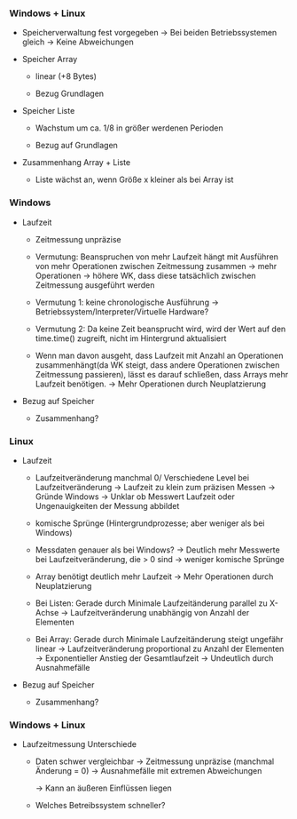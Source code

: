

### Windows + Linux
- Speicherverwaltung fest vorgegeben
    -> Bei beiden Betriebssystemen gleich
    -> Keine Abweichungen

- Speicher Array
    - linear (+8 Bytes)

    - Bezug Grundlagen

- Speicher Liste
    - Wachstum um ca. 1/8 in größer werdenen Perioden

    - Bezug auf Grundlagen
- Zusammenhang Array + Liste
    - Liste wächst an, wenn Größe x kleiner als bei Array ist

### Windows
- Laufzeit
    - Zeitmessung unpräzise 

    - Vermutung: Beanspruchen von mehr Laufzeit hängt mit Ausführen von mehr Operationen zwischen Zeitmessung zusammen
        -> mehr Operationen -> höhere WK, dass diese tatsächlich zwischen Zeitmessung ausgeführt werden

    - Vermutung 1: keine chronologische Ausführung -> Betriebssystem/Interpreter/Virtuelle Hardware?
    - Vermutung 2: Da keine Zeit beansprucht wird, wird der Wert auf den time.time() zugreift, nicht im Hintergrund aktualisiert

    - Wenn man davon ausgeht, dass Laufzeit mit Anzahl an Operationen zusammenhängt(da WK steigt, dass andere Operationen zwischen Zeitmessung passieren), lässt es darauf schließen, dass Arrays mehr Laufzeit benötigen.
        -> Mehr Operationen durch Neuplatzierung

- Bezug auf Speicher
    - Zusammenhang?

### Linux
- Laufzeit
    - Laufzeitveränderung manchmal 0/ Verschiedene Level bei Laufzeitveränderung
        -> Laufzeit zu klein zum präzisen Messen
            -> Gründe Windows
        -> Unklar ob Messwert Laufzeit oder Ungenauigkeiten der Messung abbildet

    - komische Sprünge (Hintergrundprozesse; aber weniger als bei Windows)

    - Messdaten genauer als bei Windows?
        -> Deutlich mehr Messwerte bei Laufzeitveränderung, die > 0 sind
        -> weniger komische Sprünge

    - Array benötigt deutlich mehr Laufzeit
        -> Mehr Operationen durch Neuplatzierung

    - Bei Listen: Gerade durch Minimale Laufzeitänderung parallel zu X-Achse
        -> Laufzeitveränderung unabhängig von Anzahl der Elementen

    - Bei Array: Gerade durch Minimale Laufzeitänderung steigt ungefähr linear
        -> Laufzeitveränderung proportional zu Anzahl der Elementen
        -> Exponentieller Anstieg der Gesamtlaufzeit
            -> Undeutlich durch Ausnahmefälle



- Bezug auf Speicher
    - Zusammenhang?

### Windows + Linux
- Laufzeitmessung Unterschiede
    - Daten schwer vergleichbar
        -> Zeitmessung unpräzise (manchmal Änderung = 0)
        -> Ausnahmefälle mit extremen Abweichungen

        -> Kann an äußeren Einflüssen liegen
    - Welches Betreibssystem schneller?
